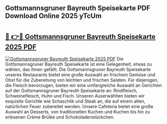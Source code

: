 ## Gottsmannsgruner Bayreuth Speisekarte PDF Download Online 2025 yTcUm

# <h2><a href="http://gcc4l0m.nevu.top/?p=Gottsmannsgruner+Bayreuth+Speisekarte">🔗 👉🔴 Gottsmannsgruner Bayreuth Speisekarte 2025 PDF</a></h2>

[![Gottsmannsgruner Bayreuth Speisekarte 2025 PDF](https://i.imgur.com/dBaPXMq.png)](http://gcc4l0m.nevu.top/?p=Gottsmannsgruner+Bayreuth+Speisekarte)
Die Gottsmannsgruner Bayreuth Speisekarte ist eine Gelegenheit, etwas zu wählen, das Ihnen gefällt. Die Gottsmannsgruner Bayreuth Speisekarte unseres Restaurants bietet eine große Auswahl an frischem Gemüse und Obst für die Zubereitung von leichten und frischen Salaten. Für diejenigen, die Fleisch bevorzugen, bieten wir eine umfangreiche Auswahl an Gerichten auf der Gottsmannsgruner Bayreuth Speisekarte an: Rindfleisch, Schweinefleisch, Huhn und Fisch. Unseren Auserwählten bieten wir exquisite Gerichte wie Schaschlik und Steak an, die auf einem alten, natürlichen Feuer zubereitet werden. Unsere Cafeteria bietet eine große Auswahl an Desserts, von traditionellen Kuchen und Kuchen bis hin zu erlesenen Crème Brûlée und Schokoladenstückchen.
